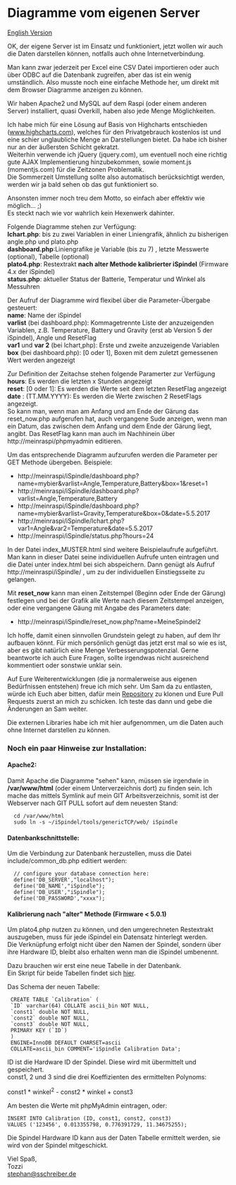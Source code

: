 # Diagramme vom eigenen Server 

[English Version](README_en.md)

OK, der eigene Server ist im Einsatz und funktioniert, jetzt wollen wir auch die Daten darstellen können, notfalls auch ohne Internetverbindung.     

Man kann zwar jederzeit per Excel eine CSV Datei importieren oder auch über ODBC auf die Datenbank zugreifen, aber das ist ein wenig umständlich.
Also musste noch eine einfache Methode her, um direkt mit dem Browser Diagramme anzeigen zu können.

Wir haben Apache2 und MySQL auf dem Raspi (oder einem anderen Server) installiert, quasi Overkill, haben also jede Menge Möglichkeiten.      

Ich habe mich für eine Lösung auf Basis von Highcharts entschieden (www.highcharts.com), welches für den Privatgebrauch kostenlos ist und eine schier unglaubliche Menge an Darstellungen bietet.
Da habe ich bisher nur an der äußersten Schicht gekratzt.       
Weiterhin verwende ich jQuery (jquery.com), um eventuell noch eine richtig gute AJAX Implementierung hinzubekommen, sowie moment.js (momentjs.com) für die Zeitzonen Problematik.      
Die Sommerzeit Umstellung sollte also automatisch berücksichtigt werden, werden wir ja bald sehen ob das gut funktioniert so.

Ansonsten immer noch treu dem Motto, so einfach aber effektiv wie möglich... ;)      
Es steckt nach wie vor wahrlich kein Hexenwerk dahinter.

Folgende Diagramme stehen zur Verfügung:   
**lchart.php**: bis zu zwei Variablen in einer Liniengrafik, ähnlich zu bisherigen angle.php und plato.php   
**dashboard.php**:Liniengrafike je Variable (bis zu 7) , letzte Messwerte (optional), Tabelle (optional)  
**plato4.php**: Restextrakt **nach alter Methode kalibrierter iSpindel** (Firmware 4.x der iSpindel)   
**status.php**: aktueller Status der Batterie, Temperatur und Winkel als Messuhren   


Der Aufruf der Diagramme wird flexibel über die Parameter-Übergabe gesteuert:   
**name**: Name der iSpindel   
**varlist** (bei dashboard.php): Kommagetrennte Liste der anzuzeigenden Variablen, z.B. Temperature, Battery und Gravity (erst ab Version 5 der iSpindel), Angle  und ResetFlag   
**var1** und **var 2** (bei lchart,php): Erste und zweite anzuzeigende Variablen   
**box** (bei dashboard.php): [0 oder 1], Boxen mit dem zuletzt gemessenen Wert werden angezeigt  

Zur Definition der Zeitachse stehen folgende Paramerter zur Verfügung   
**hours**: Es werden die letzten x Stunden angezeigt   
**reset**: [0 oder 1]: Es werden die Werte seit dem letzten ResetFlag angezeigt   
**date** : (TT.MM.YYYY): Es werden die Werte zwischen 2 ResetFlags angezeigt.    
So kann man, wenn man am Anfang und am Ende der Gärung das reset_now.php aufgerufen hat, auch vergangene Sude anzeigen, wenn man ein Datum, das zwischen dem Anfang und dem Ende der Gärung liegt, angibt. Das ResetFlag kann man auch im Nachhinein über http://meinraspi/phpmyadmin editieren.  


Um das entsprechende Diagramm aufzurufen werden die Parameter per GET Methode übergeben.
Beispiele:

* http://meinraspi/iSpindle/dashboard.php?name=mybier&varlist=Angle,Temperature,Battery&box=1&reset=1
* http://meinraspi/iSpindle/dashboard.php?varlist=Angle,Temperature,Battery
* http://meinraspi/iSpindle/dashboard.php?name=mybier&varlist=Gravity,Temperature&box=0&date=5.5.2017
* http://meinraspi/iSpindle/lchart.php?var1=Angle&var2=Temperature&date=5.5.2017
* http://meinraspi/iSpindle/status.php?hours=24


In der Datei index_MUSTER.html sind weitere Beispielaufrufe aufgeführt. 
Man kann in dieser Datei seine individuellen Aufrufe unten eintragen und die Datei unter index.html bei sich abspeichern. Dann genügt als Aufruf http://meinraspi/iSpindle/ , um zu der individuellen Einstiegsseite zu gelangen.


Mit **reset_now** kann man einen Zeitstempel (Beginn oder Ende der Gärung) festlegen und bei der Grafik alle Werte nach diesem Zeitstempel anzeigen, oder eine vergangene Gäung mit Angabe des Parameters date:
* http://meinraspi/iSpindle/reset_now.php?name=MeineSpindel2

Ich hoffe, damit einen sinnvollen Grundstein gelegt zu haben, auf dem Ihr aufbauen könnt.
Für mich persönlich genügt das jetzt erst mal so wie es ist, aber es gibt natürlich eine Menge Verbesserungspotenzial.
Gerne beantworte ich auch Eure Fragen, sollte irgendwas nicht ausreichend kommentiert oder sonstwie unklar sein.

Auf Eure Weiterentwicklungen (die ja normalerweise aus eigenen Bedürfnissen entstehen) freue ich mich sehr.
Um Sam da zu entlasten, würde ich Euch aber bitten, dafür mein [Repository](https://github.com/DottoreTozzi/iSpindel) zu klonen und Eure Pull Requests zuerst an mich zu schicken.
Ich teste das dann und gebe die Änderungen an Sam weiter.

Die externen Libraries habe ich mit hier aufgenommen, um die Daten auch ohne Internet darstellen zu können.

### Noch ein paar Hinweise zur Installation:
#### Apache2:
Damit Apache die Diagramme "sehen" kann, müssen sie irgendwie in **/var/www/html** (oder einem Unterverzeichnis dort) zu finden sein.
Ich mache das mittels Symlink auf mein GIT Arbeitsverzeichnis, somit ist der Webserver nach GIT PULL sofort auf dem neuesten Stand:

      cd /var/www/html    
      sudo ln -s ~/iSpindel/tools/genericTCP/web/ iSpindle

#### Datenbankschnittstelle:
Um die Verbindung zur Datenbank herzustellen, muss die Datei include/common_db.php editiert werden:

      // configure your database connection here:
      define('DB_SERVER',"localhost");
      define('DB_NAME',"iSpindle");
      define('DB_USER',"iSpindle");
      define('DB_PASSWORD',"xxxx");

#### Kalibrierung nach "alter" Methode (Firmware < 5.0.1) 
Um plato4.php nutzen zu können, und den umgerechneten Restextrakt auszugeben, muss für jede iSpindel ein Datensatz hinterlegt werden.    
Die Verknüpfung erfolgt nicht über den Namen der Spindel, sondern über ihre Hardware ID, bleibt also erhalten wenn man die iSpindel umbenennt.    

Dazu brauchen wir erst eine neue Tabelle in der Datenbank.    
Ein Skript für beide Tabellen findet sich [hier](../MySQL_CreateTables.sql).    

Das Schema der neuen Tabelle:
     
     CREATE TABLE `Calibration` (
     `ID` varchar(64) COLLATE ascii_bin NOT NULL,
     `const1` double NOT NULL,
     `const2` double NOT NULL,
     `const3` double NOT NULL,
     PRIMARY KEY (`ID`)
     ) 
     ENGINE=InnoDB DEFAULT CHARSET=ascii 
     COLLATE=ascii_bin COMMENT='iSpindle Calibration Data';


ID ist die Hardware ID der Spindel. Diese wird mit übermittelt und gespeichert.     
const1, 2 und 3 sind die drei Koeffizienten des ermittelten Polynoms:

const1 * winkel<sup>2</sup> - const2 * winkel + const3

Am besten die Werte mit phpMyAdmin eintragen, oder:

    INSERT INTO Calibration (ID, const1, const2, const3)
    VALUES ('123456', 0.013355798, 0.776391729, 11.34675255);

Die Spindel Hardware ID kann aus der Daten Tabelle ermittelt werden, sie wird von der Spindel mitgeschickt.    

Viel Spaß,     
Tozzi       
<stephan@sschreiber.de>
